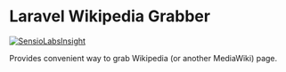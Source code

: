 # Laravel Wikipedia Grabber

[![SensioLabsInsight](https://insight.sensiolabs.com/projects/980a6cbe-8317-4444-a5bc-81815dcb0379/big.png)](https://insight.sensiolabs.com/projects/980a6cbe-8317-4444-a5bc-81815dcb0379)

Provides convenient way to grab Wikipedia (or another MediaWiki) page.
